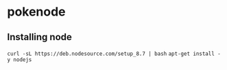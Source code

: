 # pokenode

## Installing node

`curl -sL https://deb.nodesource.com/setup_8.7 | bash`
`apt-get install -y nodejs`
